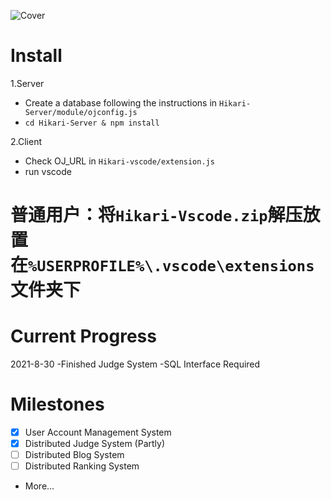 ![Cover](http://1.116.217.97/Hikari_Cover_small.png)
# Install
1.Server
  - Create a database following the instructions in ``Hikari-Server/module/ojconfig.js``
  - ``cd Hikari-Server & npm install``

2.Client
  - Check OJ_URL in ``Hikari-vscode/extension.js``
  - run vscode
# 普通用户：将``Hikari-Vscode.zip``解压放置在``%USERPROFILE%\.vscode\extensions``文件夹下

# Current Progress
2021-8-30
-Finished Judge System
-SQL Interface Required

# Milestones
- [x] User Account Management System
- [x] Distributed Judge System (Partly)
- [ ] Distributed Blog System
- [ ] Distributed Ranking System
- More...
